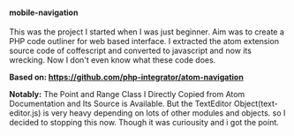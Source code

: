 
#### mobile-navigation

This was the project I started when I was just beginner. Aim was to create a PHP code outliner for web based interface. I extracted the atom  extension source code of coffescript and converted to javascript and now its wrecking. Now I don't even know what these code does.

**Based on: https://github.com/php-integrator/atom-navigation**

**Notably:** The Point and Range Class I Directly Copied from Atom Documentation and Its Source is Available. But the TextEditor Object(text-editor.js) is very heavy depending on lots of other modules and objects. so I decided to stopping this now. Though it was curiousity and i got the point. 
